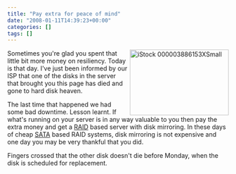 ```yaml
---
title: "Pay extra for peace of mind"
date: "2008-01-11T14:39:23+00:00"
categories: []
tags: []
---
```


<p><img height="149" alt="iStock 000003886153XSmall" src="http://techteapot.com/wp-content/uploads/2008/01/istock-000003886153xsmall.jpg" width="225" align="right" /></p>
<p>Sometimes you're glad you spent that little bit more money on resiliency. Today is that day. I've just been informed by our ISP that one of the disks in the server that brought you this page has died and gone to hard disk heaven.</p>
<p>The last time that happened we had some bad downtime. Lesson learnt. If what's running on your server is in any way valuable to you then pay the extra money and get a <a href="http://en.wikipedia.org/wiki/RAID">RAID</a> based server with disk mirroring. In these days of cheap <a href="http://en.wikipedia.org/wiki/Serial_ATA">SATA</a> based RAID systems, disk mirroring is not expensive and one day you may be very thankful that you did.</p>
<p>Fingers crossed that the other disk doesn't die before Monday, when the disk is scheduled for replacement.</p>
